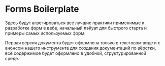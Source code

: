 # Forms Boilerplate

Здесь будут агрегироваться все лучшие практики применимые к разработке форм в вебе, начальный лэйуат для быстрого старта и примеры самых используемых форм.

Первая версия документа будет оформлена только в текстовом виде и с анонсом нашего инструмента для создания документаций по вёрстки, всё содержимое будет оформлено в удобной, структурированной среде.